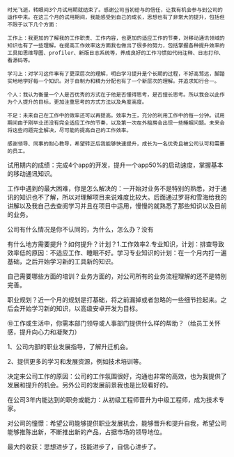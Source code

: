 ﻿	时光飞逝，转眼间3个月试用期就结束了。感谢公司当初给与的信任，让我有机会参与到公司的运作中来。在这三个月的试用期间，我能感受到自己的成长，思想也有了非常大的提升，包括但不限于以下几个方面：

	工作上：我更加的了解我的工作职责、工作内容，也更加的适应工作的节奏，对移动通讯领域的知识也有了一些理解。在提高工作效率这方面我也做出了很多的努力，包括掌握各种提升效率的工具如思维导图、profiler、新版日志系统等，养成良好的工作习惯如代码注释、日志打印、看源码等。
	
	学习上：对学习这件事有了更深层次的理解，明白学习提升是个长期的过程，不好高骛远，脚踏实地地学好每一个知识。对于自制力和精力分配也有了一个新层次的理解。并追求知行合一。

	个人：我认为衡量一个人是否优秀的方式在于他是否懂得思考，是否擅长思考。所以我会以此作为个人提升的目标，更加注重思考的方式方法以及角度高度。

	不足：未来自己在工作中的效率还可以再提高。效率为王，充分的利用工作中的每一分钟。试用期间由于刚毕业还没有完全适应工作的节奏，以及第一次在外租房会出现一些睡眠问题。未来会将这些问题完全解决，尽可能的提高自己的工作效率。

	感谢领导、同事的耐心教导，希望转正后我能够快速提升，成长为一名优秀且被公司认可和需要的员工。







试用期内的成绩：完成4个app的开发，提升一个app50%的启动速度，掌握基本的移动通讯知识。

工作中遇到的最大困难，你是怎么解决的：一开始对业务不是特别的熟悉，对于通讯的知识也不了解，所以对理解项目来说难度比较大。后面通过罗哥和雪海给我的讲解以及我自己去查阅学习并且在项目中运用，慢慢的就熟悉了那些知识以及目前的业务。

公司有什么情况是你不认同的，为什么，怎么办？没有

有什么地方需要提升？如何提升？计划？1.工作效率2.专业知识，计划：排查导致效率低的原因：不适应工作、睡眠不好。学习专业知识的计划：在一个月内打一遍基础，之后开始学习新的工具新的知识。

自己需要哪些方面的培训？业务方面的，对公司所有的业务流程理解的还不是特别完善。

职业规划？近一个月的规划是打基础，将之前漏掉或者忽略的一些细节捡起来。之后会开始学习新的知识，以高级安卓开发为目标。

⑩工作或生活中，你需本部门领导或人事部门提供什么样的帮助？（给员工关怀感，提升向心力和凝聚力）

1、公司内部的职业发展指导，了解升迁机会。

2、提供更多的学习和发展资源，例如技术培训等。

决定来公司工作的原因：公司的工作氛围很好，沟通也非常的高效，也为我提供了发展和提升的机会。另外公司的发展前景我也是比较看好的。

在公司3年内能达到的职务或能力：从初级工程师晋升为中级工程师，成为技术专家。

对公司的憧憬：希望公司能够提供职业发展机会，能够晋升和提升自我，希望公司能够推陈出新，不断推出新的产品，占据市场的领导地位。

最大的收获：思想进步了，技能进步了，自信心进步了。